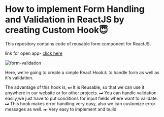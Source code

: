 # How to implement Form Handling and Validation in ReactJS by creating Custom Hook😇

This repository contains code of reusable form component for ReactJS.

link for open app- [click here](https://form-validation-custom-hook.herokuapp.com/)


![form-validation](https://user-images.githubusercontent.com/89014041/154276378-a8ebd6b8-bcf9-4718-ae99-d5c063b9ad2f.png)

Here, we're going to create a simple React Hook⚓ to handle form as well as it's validation.

The advantage of this hook is,
⏭ It is Reusable, so that we can use it anywhere in our website or for other projects.
⏭ You can handle validation easily,we just have to put conditions for input fields where want to validate.
⏭ This hook makes error handling very easy, also we can customize error messages as well.
⏭ Very easy to implement and build
